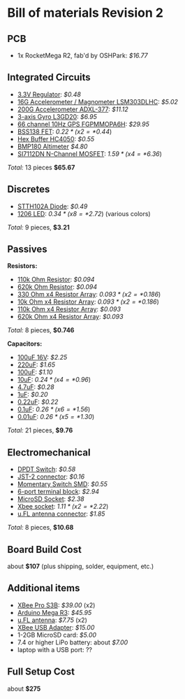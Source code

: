 Bill of materials Revision 2
============================

PCB
-------------------
* 1x RocketMega R2, fab'd by OSHPark: *$16.77*


Integrated Circuits
-------------------
* [3.3V Regulator](http://www.digikey.com/product-detail/en/NCP1117DT33G/NCP1117DT33GOS-ND/1483318): *$0.48*
* [16G Accelerometer / Magnometer LSM303DLHC](http://www.digikey.com/product-detail/en/LSM303DLHCTR/497-11918-1-ND/2757636): *$5.02*
* [200G Accelerometer ADXL-377](http://www.digikey.com/product-detail/en/ADXL377BCPZ-RL7/ADXL377BCPZ-RL7CT-ND/3678489): *$11.12*
* [3-axis Gyro L3GD20](http://www.digikey.com/product-detail/en/L3GD20TR/497-12081-1-ND/2793125): *$6.95*
* [66 channel 10Hz GPS FGPMMOPA6H](http://www.adafruit.com/products/790): *$29.95*
* [BSS138 FET](http://www.digikey.com/product-detail/en/BSS138/BSS138CT-ND/244294): *$0.22* (x2 = *$0.44*)
* [Hex Buffer HC4050](http://www.digikey.com/product-detail/en/M74HC4050RM13TR/497-1844-1-ND/592147): *$0.55*
* [BMP180 Altimeter](http://www.digikey.com/product-detail/en/BMP180/828-1027-1-ND/2688260) *$4.80*
* [SI7112DN N-Channel MOSFET](http://www.digikey.com/product-detail/en/SI7112DN-T1-GE3/SI7112DN-T1-GE3CT-ND/1995641): *$1.59* (x4 = *$6.36*)

*Total:* 13 pieces **$65.67**


Discretes
---------
* [STTH102A Diode](http://www.digikey.com/product-detail/en/STTH102A/497-2500-1-ND/603882): *$0.49*
* [1206 LED](http://www.digikey.com/product-detail/en/LTST-C150GKT/160-1169-1-ND/269241): *$0.34* (x8 = *$2.72*) (various colors)

*Total:* 9 pieces, **$3.21**


Passives
-----------------
**Resistors:**
* [110k Ohm Resistor](http://www.digikey.com/product-detail/en/CRCW1206110KJNEA/541-110KECT-ND/1181364): *$0.094*
* [620k Ohm Resistor](http://www.digikey.com/product-detail/en/CRCW1206620KJNEA/541-620KECT-ND/1181382): *$0.094*
* [330 Ohm x4 Resistor Array](http://www.digikey.com/product-detail/en/CRA06S083330RJTA/CRA6S8330CT-ND/1285912): *$0.093* (x2 = *$0.186*)
* [10k Ohm x4 Resistor Array](http://www.digikey.com/product-detail/en/CRA06S08310K0JTA/CRA6S810KCT-ND/1285853): *$0.093* (x2 = *$0.186*)
* [110k Ohm x4 Resistor Array](http://www.digikey.com/product-detail/en/CRA06S083110KJTA/CRA6S8110KCT-ND/1285855): *$0.093*
* [620k Ohm x4 Resistor Array](http://www.digikey.com/product-detail/en/CRA06S083620KJTA/CRA6S8620KCT-ND/1285947): *$0.093*

*Total:* 8 pieces, **$0.746**

**Capacitors:**
* [100uF 16V](http://www.digikey.com/product-detail/en/EMK325ABJ107MM-T/587-3152-1-ND/2774765): *$2.25*
* [220uF](http://www.digikey.com/product-detail/en/CL32A227MQVNNNE/1276-3375-1-ND/3891461): *$1.65*
* [100uF](http://www.digikey.com/product-detail/en/C3216X5R0J107M160AB/445-6008-1-ND/2444049): *$1.10*
* [10uF](http://www.digikey.com/product-detail/en/C3216X5R0J106K%2F1.60/445-1388-1-ND/567613): *$0.24* (x4 = *$0.96*)
* [4.7uF](http://www.digikey.com/product-detail/en/C3216X7R1C475K085AB/445-14795-1-ND/3956461): *$0.28*
* [1uF](http://www.digikey.com/product-detail/en/C3216X7R1E105M085AA/445-4024-1-ND/1965670): *$0.20*
* [0.22uF](http://www.digikey.com/product-detail/en/C3216X7R1H224K115AA/445-1379-1-ND/567629): *$0.22*
* [0.1uF](http://www.digikey.com/product-detail/en/C3216X7R2A104K160AA/445-1377-1-ND/567625): *$0.26* (x6 = *$1.56*)
* [0.01uF](http://www.digikey.com/product-detail/en/C3216X5R2J103K115AA/445-14727-1-ND/3956393): *$0.26* (x5 = *$1.30*)

*Total:* 21 pieces, **$9.76**

Electromechanical
-----------------
* [DPDT Switch](http://www.digikey.com/product-detail/en/EG1390A/EG4632CT-ND/1950621): *$0.58*
* [JST-2 connector](http://www.digikey.com/product-detail/en/S2B-XH-A(LF)(SN)/455-2257-ND/1651055): *$0.16*
* [Momentary Switch SMD](http://www.digikey.com/product-detail/en/KMR231NG%20LFS/CKN10246CT-ND/2176497): *$0.55*
* [6-port terminal block](http://www.digikey.com/product-detail/en/282834-6/A98337-ND/1153267): *$2.94*
* [MicroSD Socket](http://www.digikey.com/product-detail/en/693071010811/732-3819-1-ND/3124603): *$2.38*
* [Xbee socket](http://www.digikey.com/product-detail/en/NPPN101BFCN-RC/S5751-10-ND/804812): *$1.11* (x2 = *$2.22*)
* [u.FL antenna connector](http://www.digikey.com/product-detail/en/RECE-20279-001E-01/931-1107-1-ND/2332746): *$1.85*

*Total:* 8 pieces, **$10.68**

Board Build Cost
----------------
about **$107** (plus shipping, solder, equipment, etc.)


Additional items
----------------
* [XBee Pro S3B](http://www.mouser.com/ProductDetail/Digi-International/XBP9B-XCUT-001/?qs=sGAEpiMZZMtJacPDJcUJY2%2fs1HWbsnnK%252b3mZa2StLyI%3d): *$39.00* (x2)
* [Arduino Mega R3](http://www.mouser.com/ProductDetail/Arduino/A000067/?qs=sGAEpiMZZMt0re6d%252b2Rx9v%252bc%252bQEIaOW9): *$45.95*
* [u.FL antenna](http://www.amazon.com/Mini-Antenna-RP-SMA-Bulkhead-Pigtail/dp/B007XVHQ9M/ref=sr_1_2?ie=UTF8&qid=1372985247&sr=8-2&keywords=u.fl+antenna): *$7.75* (x2)
* [XBee USB Adapter](http://www.amazon.com/SainSmart-Adapter-Arduino-Mega2560-Duemilanove/dp/B0085J99CI/ref=sr_1_10?s=electronics&ie=UTF8&qid=1372985301&sr=1-10&keywords=xbee): *$15.00*
* 1-2GB MicroSD card: *$5.00*
* 7.4 or higher LiPo battery: about *$7.00*
* laptop with a USB port: ??


Full Setup Cost
---------------
about **$275**